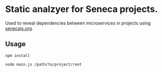 # Static analzyer for Seneca projects.
Used to reveal dependencies between microservices in projects using [senecajs.org](http://senecajs.org).

## Usage

```shell
npm install

node main.js /path/to/project/root
```
